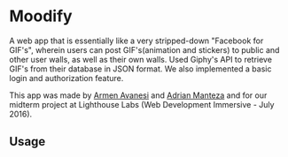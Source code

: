# Moodify

A web app that is essentially like a very stripped-down "Facebook for GIF's", wherein users can post GIF's(animation and stickers) to public and other user walls, as well as their own walls. Used Giphy's API to retrieve GIF's from their database in JSON format. We also implemented a basic login and authorization feature.

This app was made by [Armen Avanesi](https://github.com/armen115) and [Adrian Manteza](https://github.com/AdManteza) and 
for our midterm project at Lighthouse Labs (Web Development Immersive - July 2016).

## Usage


